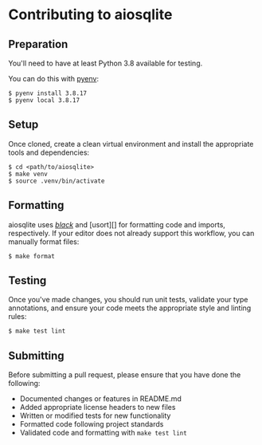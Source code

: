 # Contributing to aiosqlite

## Preparation

You'll need to have at least Python 3.8 available for testing.

You can do this with [pyenv][]:

    $ pyenv install 3.8.17
    $ pyenv local 3.8.17
    
    
## Setup

Once cloned, create a clean virtual environment and
install the appropriate tools and dependencies:

    $ cd <path/to/aiosqlite>
    $ make venv
    $ source .venv/bin/activate


## Formatting

aiosqlite uses *[black][]* and [usort][] for formatting code
and imports, respectively. If your editor does not already
support this workflow, you can manually format files:

    $ make format


## Testing

Once you've made changes, you should run unit tests,
validate your type annotations, and ensure your code
meets the appropriate style and linting rules:

    $ make test lint
    
    
## Submitting

Before submitting a pull request, please ensure
that you have done the following:

* Documented changes or features in README.md
* Added appropriate license headers to new files
* Written or modified tests for new functionality
* Formatted code following project standards
* Validated code and formatting with `make test lint`

[black]: https://github.com/psf/black
[isort]: https://timothycrosley.github.io/isort/
[pyenv]: https://github.com/pyenv/pyenv
